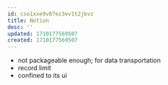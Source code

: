 ```yaml
---
id: cso1xxe9v87ez3ev1t2jbvz
title: Notion
desc: ''
updated: 1710177569507
created: 1710177569507
---
```

- not packageable enough; for data transportation 
- record limit 
- confined to its ui 